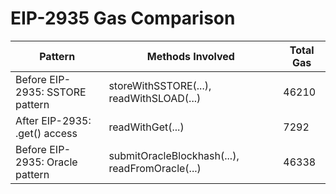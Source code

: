
# EIP-2935 Gas Comparison

| Pattern                             | Methods Involved                         | Total Gas |
|-------------------------------------|------------------------------------------|-----------|
| Before EIP-2935: SSTORE pattern     | storeWithSSTORE(...), readWithSLOAD(...) |     46210 |
| After EIP-2935: .get() access       | readWithGet(...)                         |      7292 |
| Before EIP-2935: Oracle pattern     | submitOracleBlockhash(...), readFromOracle(...) |     46338 |
